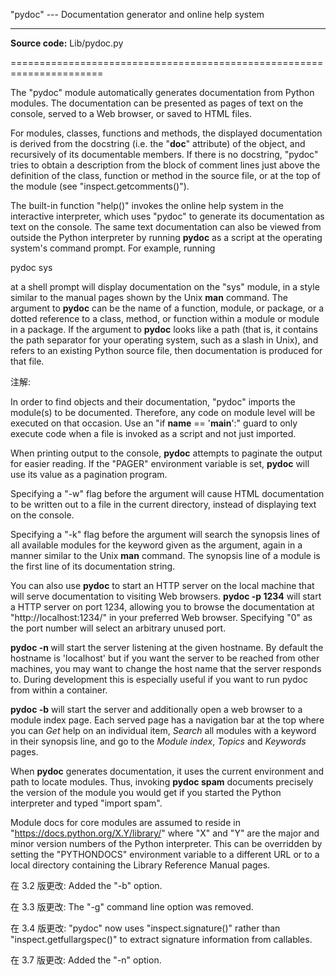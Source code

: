 "pydoc" --- Documentation generator and online help system
**********************************************************

**Source code:** Lib/pydoc.py

======================================================================

The "pydoc" module automatically generates documentation from Python
modules.  The documentation can be presented as pages of text on the
console, served to a Web browser, or saved to HTML files.

For modules, classes, functions and methods, the displayed
documentation is derived from the docstring (i.e. the "__doc__"
attribute) of the object, and recursively of its documentable members.
If there is no docstring, "pydoc" tries to obtain a description from
the block of comment lines just above the definition of the class,
function or method in the source file, or at the top of the module
(see "inspect.getcomments()").

The built-in function "help()" invokes the online help system in the
interactive interpreter, which uses "pydoc" to generate its
documentation as text on the console.  The same text documentation can
also be viewed from outside the Python interpreter by running
**pydoc** as a script at the operating system's command prompt. For
example, running

   pydoc sys

at a shell prompt will display documentation on the "sys" module, in a
style similar to the manual pages shown by the Unix **man** command.
The argument to **pydoc** can be the name of a function, module, or
package, or a dotted reference to a class, method, or function within
a module or module in a package.  If the argument to **pydoc** looks
like a path (that is, it contains the path separator for your
operating system, such as a slash in Unix), and refers to an existing
Python source file, then documentation is produced for that file.

注解:

  In order to find objects and their documentation, "pydoc" imports
  the module(s) to be documented.  Therefore, any code on module level
  will be executed on that occasion.  Use an "if __name__ ==
  '__main__':" guard to only execute code when a file is invoked as a
  script and not just imported.

When printing output to the console, **pydoc** attempts to paginate
the output for easier reading.  If the "PAGER" environment variable is
set, **pydoc** will use its value as a pagination program.

Specifying a "-w" flag before the argument will cause HTML
documentation to be written out to a file in the current directory,
instead of displaying text on the console.

Specifying a "-k" flag before the argument will search the synopsis
lines of all available modules for the keyword given as the argument,
again in a manner similar to the Unix **man** command.  The synopsis
line of a module is the first line of its documentation string.

You can also use **pydoc** to start an HTTP server on the local
machine that will serve documentation to visiting Web browsers.
**pydoc -p 1234** will start a HTTP server on port 1234, allowing you
to browse the documentation at "http://localhost:1234/" in your
preferred Web browser. Specifying "0" as the port number will select
an arbitrary unused port.

**pydoc -n <hostname>** will start the server listening at the given
hostname.  By default the hostname is 'localhost' but if you want the
server to be reached from other machines, you may want to change the
host name that the server responds to.  During development this is
especially useful if you want to run pydoc from within a container.

**pydoc -b** will start the server and additionally open a web browser
to a module index page.  Each served page has a navigation bar at the
top where you can *Get* help on an individual item, *Search* all
modules with a keyword in their synopsis line, and go to the *Module
index*, *Topics* and *Keywords* pages.

When **pydoc** generates documentation, it uses the current
environment and path to locate modules.  Thus, invoking **pydoc spam**
documents precisely the version of the module you would get if you
started the Python interpreter and typed "import spam".

Module docs for core modules are assumed to reside in
"https://docs.python.org/X.Y/library/" where "X" and "Y" are the major
and minor version numbers of the Python interpreter.  This can be
overridden by setting the "PYTHONDOCS" environment variable to a
different URL or to a local directory containing the Library Reference
Manual pages.

在 3.2 版更改: Added the "-b" option.

在 3.3 版更改: The "-g" command line option was removed.

在 3.4 版更改: "pydoc" now uses "inspect.signature()" rather than
"inspect.getfullargspec()" to extract signature information from
callables.

在 3.7 版更改: Added the "-n" option.
